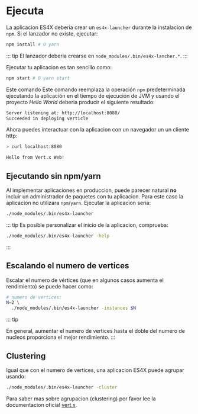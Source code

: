 # Ejecuta

La aplicacion ES4X deberia crear un `es4x-launcher` durante la instalacion de `npm`. Si el lanzador no existe, ejecutar:

```bash
npm install # O yarn
```

::: tip
El lanzador deberia crearse en `node_modules/.bin/es4x-lancher.*`.
:::

Ejecutar tu aplicacion es tan sencillo como:

```bash
npm start # O yarn start
```

Este comando
Este comando reemplaza la operación `npm` predeterminada ejecutando la aplicación en el tiempo de ejecución de JVM y usando el
proyecto *Hello World* deberia producir el siguiente resultado:

```bash
Server listening at: http://localhost:8080/
Succeeded in deploying verticle
```

Ahora puedes interactuar con la aplicacion con un navegador un un cliente http:

```bash
> curl localhost:8080

Hello from Vert.x Web!
```

## Ejecutando sin npm/yarn

Al implementar aplicaciones en produccion, puede parecer natural **no** incluir un administrador de paquetes con
tu aplicacion. Para este caso la aplicacion no utilizara `npm`/`yarn`. Ejecutar la aplicacion seria:

```bash
./node_modules/.bin/es4x-launcher
```

::: tip
Es posible personalizar el inicio de la aplicacion, comprueba:

```bash
./node_modules/.bin/es4x-launcher -help
```
:::

## Escalando el numero de vertices

Escalar el numero de vértices (que en algunos casos aumenta el rendimiento) se puede hacer como:

```bash
# numero de vertices:
N=2 \
  ./node_modules/.bin/es4x-launcher -instances $N
```

::: tip

En general, aumentar el numero de vertices hasta el doble del numero de nucleos proporciona el mejor rendimiento.
:::

## Clustering

Igual que con el numero de vertices, una aplicacion ES4X puede agrupar usando:

```bash
./node_modules/.bin/es4x-launcher -cluster
```

Para saber mas sobre agrupacion (clustering) por favor lee la documentacion oficial [vert.x](https://www.vertx.io).
